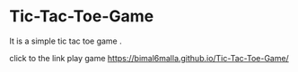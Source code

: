 # Tic-Tac-Toe-Game
It is a simple tic tac toe game .

click to the link play game https://bimal6malla.github.io/Tic-Tac-Toe-Game/
